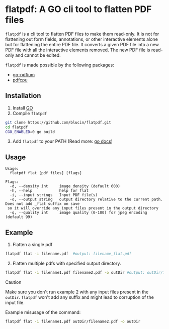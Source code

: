 # flatpdf: A GO cli tool to flatten PDF files

`flatpdf` is a cli tool to flatten PDF files to make them read-only. It is not for flattening out form fields, annotations, or other interactive elements alone but for flattening the entire PDF file. It converts a given PDF file into a new PDF file with all the interactive elements removed. The new PDF file is read-only and cannot be edited.

`flatpdf` is made possible by the following packages:
- [go-pdfium](https://github.com/klippa-app/go-pdfium)
- [pdfcpu](https://github.com/pdfcpu/pdfcpu)

## Installation
1. Install [GO](https://go.dev/doc/install)
2. Compile `flatpdf`
```bash
git clone https://github.com/blucin/flatpdf.git
cd flatpdf
CGO_ENABLED=0 go build
```
3. Add `flatpdf` to your PATH (Read more: [go docs](https://go.dev/doc/tutorial/compile-install))

## Usage
```
Usage:
  flatpdf flat [pdf files] [flags]

Flags:
  -d, --density int     image density (default 600)
  -h, --help            help for flat
  -i, --input strings   Input PDF file(s)
  -o, --output string   output directory relative to the current path. Does not add _flat suffix on save
 so it will override any input files present in the output directory
  -q, --quality int     image quality (0-100) for jpeg encoding (default 99)
```

## Example
1. Flatten a single pdf
```bash
flatpdf flat -i filename.pdf  #output: filename_flat.pdf
```

2. Flatten multiple pdfs with specified output directory.
```bash
flatpdf flat -i filename1.pdf filename2.pdf -o outDir #output: outDir/filename1.pdf outDir/filename2.pdf
```

> [!CAUTION]
> Make sure you don't run example 2 with any input files present in the `outDir`.
> `flatpdf` won't add any suffix and might lead to corruption of the input file.
>
> Example misusage of the command:
> ```bash
> flatpdf flat -i filename1.pdf outDir/filename2.pdf -o outDir
> ```
